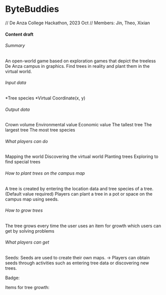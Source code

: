 # ByteBuddies
// De Anza College Hackathon, 2023 Oct
// Members: Jin, Theo, Xixian

#### Content draft

###### Summary
An open-world game based on exploration games that depict the treeless De Anza campus in graphics. Find trees in reality and plant them in the virtual world.

###### Input data
*Tree species
*Virtual Coordinate(x, y)

###### Output data
Crown volume
Environmental value
Economic value
The tallest tree
The largest tree
The most tree species

###### What players can do
Mapping the world
Discovering the virtual world
Planting trees
Exploring to find special trees

###### How to plant trees on the campus map
A tree is created by entering the location data and tree species of a tree.(Default value required)
Players can plant a tree in a pot or space on the campus map using seeds.

###### How to grow trees
The tree grows every time the user uses an item for growth which users can get by solving problems

###### What players can get
Seeds: Seeds are used to create their own maps.
            -> Players can obtain seeds through activities such as entering tree data or discovering new trees.

Badge:

Items for tree growth:
